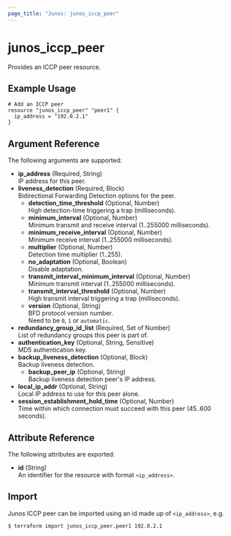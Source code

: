 ```yaml
---
page_title: "Junos: junos_iccp_peer"
---
```


# junos_iccp_peer

Provides an ICCP peer resource.

## Example Usage

```hcl
# Add an ICCP peer
resource "junos_iccp_peer" "peer1" {
  ip_address = "192.0.2.1"
}
```

## Argument Reference

The following arguments are supported:

- **ip_address** (Required, String)  
  IP address for this peer.
- **liveness_detection** (Required, Block)  
  Bidirectional Forwarding Detection options for the peer.
  - **detection_time_threshold** (Optional, Number)  
    High detection-time triggering a trap (milliseconds).
  - **minimum_interval** (Optional, Number)  
    Minimum transmit and receive interval (1..255000 milliseconds).
  - **minimum_receive_interval** (Optional, Number)  
    Minimum receive interval (1..255000 milliseconds).
  - **multiplier** (Optional, Number)  
    Detection time multiplier (1..255).
  - **no_adaptation** (Optional, Boolean)  
    Disable adaptation.
  - **transmit_interval_minimum_interval** (Optional, Number)  
    Minimum transmit interval (1..255000 milliseconds).
  - **transmit_interval_threshold** (Optional, Number)  
    High transmit interval triggering a trap (milliseconds).
  - **version** (Optional, String)  
    BFD protocol version number.  
    Need to be `0`, `1` or `automatic`.
- **redundancy_group_id_list** (Required, Set of Number)  
  List of redundancy groups this peer is part of.
- **authentication_key** (Optional, String, Sensitive)  
  MD5 authentication key.
- **backup_liveness_detection** (Optional, Block)  
  Backup liveness detection.
  - **backup_peer_ip** (Optional, String)  
    Backup liveness detection peer's IP address.
- **local_ip_addr** (Optional, String)  
  Local IP address to use for this peer alone.
- **session_establishment_hold_time** (Optional, Number)  
  Time within which connection must succeed with this peer (45..600 seconds).

## Attribute Reference

The following attributes are exported:

- **id** (String)  
  An identifier for the resource with format `<ip_address>`.

## Import

Junos ICCP peer can be imported using an id made up of `<ip_address>`, e.g.

```shell
$ terraform import junos_iccp_peer.peer1 192.0.2.1
```

